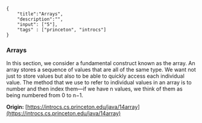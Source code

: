 ```javax-snippet
{
    "title":"Arrays",
    "description":"",
    "input": ["5"],
    "tags" : ["princeton", "introcs"]
}
```
### Arrays
In this section, we consider a fundamental construct known as the array. An array stores a sequence of values that are all of the same type. We want not just to store values but also to be able to quickly access each individual value. The method that we use to refer to individual values in an array is to number and then index them—if we have n values, we think of them as being numbered from 0 to n−1.

**Origin:** [https://introcs.cs.princeton.edu/java/14array](https://introcs.cs.princeton.edu/java/14array)
